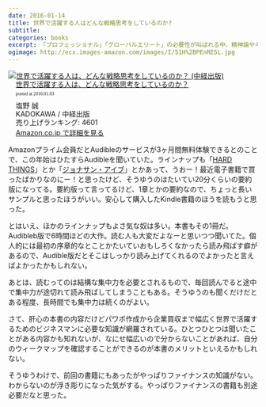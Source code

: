 ```yaml
---
date: 2016-01-14
title: 世界で活躍する人はどんな戦略思考をしているのか?
subtitle: 
categories: books
excerpt: 「プロフェッショナル」「グローバルエリート」の必要性が叫ばれる中、精神論やキャリア分類にとどまらず、「実際にどうトレーニングするべきか」にフォーカスを絞ったビジネス・トレーニングの書。
ogimage: http://ecx.images-amazon.com/images/I/51H%2BPEnRE5L.jpg
---
```


<div class="azlink-box"><div class="azlink-image" style="float:left"><a href="http://www.amazon.co.jp/exec/obidos/ASIN/B00UYAD2LK/warikiru-22/ref=nosim/" name="azlinklink" target="_blank"><img src="http://ecx.images-amazon.com/images/I/51H%2BPEnRE5L._SL160_.jpg" alt="世界で活躍する人は、どんな戦略思考をしているのか？ (中経出版)" style="border:none" /></a></div><div class="azlink-info" style="float:left;margin-left:15px;line-height:120%"><div class="azlink-name" style="margin-bottom:10px;line-height:120%"><a href="http://www.amazon.co.jp/exec/obidos/ASIN/B00UYAD2LK/warikiru-22/ref=nosim/" name="azlinklink" target="_blank">世界で活躍する人は、どんな戦略思考をしているのか？</a><div class="azlink-powered-date" style="font-size:7pt;margin-top:5px;font-family:verdana;line-height:120%">posted at 2016.01.03</div></div><div class="azlink-detail">塩野 誠<br />KADOKAWA / 中経出版<br />売り上げランキング: 4601<br /></div><div class="azlink-link" style="margin-top:5px"><a href="http://www.amazon.co.jp/exec/obidos/ASIN/B00UYAD2LK/warikiru-22/ref=nosim/" target="_blank">Amazon.co.jp で詳細を見る</a></div></div><div class="azlink-footer" style="clear:left"></div></div>

Amazonプライム会員だとAudibleのサービスが3ヶ月間無料体験できるとのことで、この年始はひたすらAudibleを聞いていた。ラインナップも「[HARD THINGS](http://www.amazon.co.jp/dp/B00W535LOU/?tag=warikiru-22)」とか「[ジョナサン・アイブ](http://www.amazon.co.jp/dp/B00RX1951E/?tag=warikiru-22)」とかあって、うおー！最近電子書籍で買ったばかりなのにー！と思ったけど、そうゆうのはたいてい20分くらいの要約版になってる。要約版って言ってるけど、1章とかの要約なので、ちょっと長いサンプルと思ったほうがいい。安心して購入したKindle書籍のほうを読もうと思った。

とはいえ、ほかのラインナップもよさ気な奴は多い。本書もその1冊だ。Audibleb版で6時間ほどの大作。読む人も大変だよなーと思いつつ聞いてた。個人的には最初の序章的なとことかたいていおもしろくなかったら読み飛ばす癖があるので、Audible版だとそこはしっかり読み上げてくれるのでよかったと言えばよかったかもしれない。

あとは、読むってのは結構な集中力を必要とされるもので、毎回読んでると途中で集中力が途切れて読み飛ばしてしまうこともある。そうゆうのも聞くだけだとある程度、長時間でも集中力は続くのがよい。

さて、肝心の本書の内容だけどパワポ作成から企業買収まで幅広く世界で活躍するためのビジネスマンに必要な知識が網羅されている。ひとつひとつは聞いたことがある内容かも知れないが、なにせ幅広いので分からないことがあれば、自分のウィークマップを確認することができるのが本書のメリットといえるかもしれない。

そうゆうわけで、前回の書籍にもあったがやっぱりファイナンスの知識がない。わからないのが浮き彫りになった気がする。やっぱりファイナンスの書籍も別途必要だなと思った。